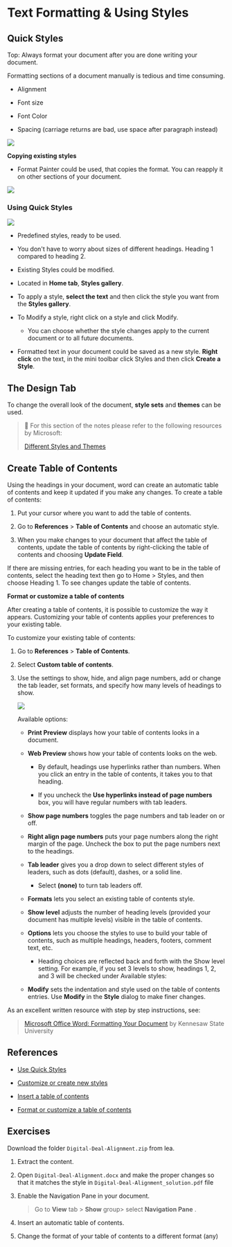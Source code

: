 # Text Formatting & Using Styles

## Quick Styles

Top: Always format your document after you are done writing your document.

Formatting sections of a document manually is tedious and time consuming.

-   Alignment
    
-   Font size
    
-   Font Color
    
-   Spacing (carriage returns are bad, use space after paragraph instead)
    
  ![](assets/paragraph-editing-menu.png)
    

**Copying existing styles**

-   Format Painter could be used, that copies the format. You can reapply it on other sections of your document.
    
![](assets/format-painter-menu.png)

### Using Quick Styles

![](assets/quick-styles-menu.png)

-   Predefined styles, ready to be used.

-   You don't have to worry about sizes of different headings. Heading 1 compared to heading 2.

-   Existing Styles could be modified.

-   Located in **Home tab**, **Styles gallery**.

-   To apply a style, **select the text** and then click the style you want from the **Styles gallery**.

-   To Modify a style, right click on a style and click Modify.

	-   You can choose whether the style changes apply to the current document or to all future documents.

-   Formatted text in your document could be saved as a new style. **Right click** on the text, in the mini toolbar click Styles and then click **Create a Style**.
        

## The Design Tab

To change the overall look of the document, **style sets** and **themes** can be used.

> 📖 For this section of the notes please refer to the following resources by Microsoft:
>
>[Different Styles and Themes](https://support.microsoft.com/en-us/office/different-looks-with-styles-and-themes-64849596-2cd2-4459-9a75-e42727522021)
    

## Create Table of Contents

Using the headings in your document, word can create an automatic table of contents and keep it updated if you make any changes. To create a table of contents:

1.  Put your cursor where you want to add the table of contents.
    
2.  Go to **References** > **Table of Contents** and choose an automatic style.
    
3.  When you make changes to your document that affect the table of contents, update the table of contents by right-clicking the table of contents and choosing **Update Field**.
    

If there are missing entries, for each heading you want to be in the table of contents, select the heading text then go to Home > Styles, and then choose Heading 1. To see changes update the table of contents.

**Format or customize a table of contents**

After creating a table of contents, it is possible to customize the way it appears. Customizing your table of contents applies your preferences to your existing table.

To customize your existing table of contents:

1.  Go to **References** > **Table of Contents**.
    
2.  Select **Custom table of contents**.
    
3.  Use the settings to show, hide, and align page numbers, add or change the tab leader, set formats, and specify how many levels of headings to show.
    
	![](assets/custom-table-of-contents.png)
    
    Available options:
    
    -   **Print Preview** displays how your table of contents looks in a document.
        
    -   **Web Preview** shows how your table of contents looks on the web.
        
        -   By default, headings use hyperlinks rather than numbers. When you click an entry in the table of contents, it takes you to that heading.
            
        -   If you uncheck the **Use hyperlinks instead of page numbers** box, you will have regular numbers with tab leaders.
            
    -   **Show page numbers** toggles the page numbers and tab leader on or off.
        
    -   **Right align page numbers** puts your page numbers along the right margin of the page. Uncheck the box to put the page numbers next to the headings.
        
    -   **Tab leader** gives you a drop down to select different styles of leaders, such as dots (default), dashes, or a solid line.
        
        -   Select **(none)** to turn tab leaders off.
            
    -   **Formats** lets you select an existing table of contents style.
        
    -   **Show level** adjusts the number of heading levels (provided your document has multiple levels) visible in the table of contents.
        
    -   **Options** lets you choose the styles to use to build your table of contents, such as multiple headings, headers, footers, comment text, etc.
        
        -   Heading choices are reflected back and forth with the Show level setting. For example, if you set 3 levels to show, headings 1, 2, and 3 will be checked under Available styles:
            
    -   **Modify** sets the indentation and style used on the table of contents entries. Use **Modify** in the **Style** dialog to make finer changes.
        

As an excellent written resource with step by step instructions, see:

> [Microsoft Office Word: Formatting Your Document](https://apps.kennesaw.edu/files/pr_app_uni_cdoc/doc/Word_2016_PC_Formatting_Your_Document.pdf) by Kennesaw State University

## References

-   [Use Quick Styles](https://support.microsoft.com/en-us/office/video-using-styles-in-word-9db4c0f4-2754-4294-9758-c14a0abd8cfa)
    
-   [Customize or create new styles](https://support.microsoft.com/en-us/office/customize-or-create-new-styles-d38d6e47-f6fc-48eb-a607-1eb120dec563)
    
-   [Insert a table of contents](https://support.microsoft.com/en-us/office/insert-a-table-of-contents-882e8564-0edb-435e-84b5-1d8552ccf0c0)
    
-   [Format or customize a table of contents](https://support.microsoft.com/en-us/office/format-or-customize-a-table-of-contents-9d85eb9c-0b55-4795-8abb-a49885b3a58d)
    

## Exercises

Download the folder `Digital-Deal-Alignment.zip` from lea.

1.  Extract the content.
    
2.  Open `Digital-Deal-Alignment.docx` and make the proper changes so that it matches the style in `Digital-Deal-Alignment_solution.pdf` file
    
3.  Enable the Navigation Pane in your document.
    
    > Go to **View** tab > **Show** group> select **Navigation Pane** .
    
4.  Insert an automatic table of contents.
    
5.  Change the format of your table of contents to a different format (any)